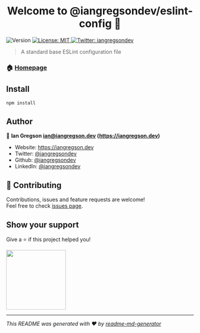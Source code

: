<h1 align="center">Welcome to @iangregsondev/eslint-config 👋</h1>
<p>
  <img alt="Version" src="https://img.shields.io/badge/version-0.0.1-blue.svg?cacheSeconds=2592000" />
  <a href="#" target="_blank">
    <img alt="License: MIT" src="https://img.shields.io/badge/License-MIT-yellow.svg" />
  </a>
  <a href="https://twitter.com/iangregsondev" target="_blank">
    <img alt="Twitter: iangregsondev" src="https://img.shields.io/twitter/follow/iangregsondev.svg?style=social" />
  </a>
</p>

> A standard base ESLint configuration file

### 🏠 [Homepage](https://github.com/iangregsondev/eslint-config)

## Install

```sh
npm install
```

## Author

👤 **Ian Gregson <ian@iangregson.dev> (https://iangregson.dev)**

* Website: https://iangregson.dev
* Twitter: [@iangregsondev](https://twitter.com/iangregsondev)
* Github: [@iangregsondev](https://github.com/iangregsondev)
* LinkedIn: [@iangregsondev](https://linkedin.com/in/iangregsondev)

## 🤝 Contributing

Contributions, issues and feature requests are welcome!<br />Feel free to check [issues page](https://github.com/iangregsondev/eslint-config/issues). 

## Show your support

Give a ⭐️ if this project helped you!

<a href="https://www.patreon.com/iangregsondev">
  <img src="https://c5.patreon.com/external/logo/become_a_patron_button@2x.png" width="160">
</a>

***
_This README was generated with ❤️ by [readme-md-generator](https://github.com/kefranabg/readme-md-generator)_